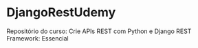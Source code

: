 # DjangoRestUdemy
Repositório do curso: Crie APIs REST com Python e Django REST Framework: Essencial
